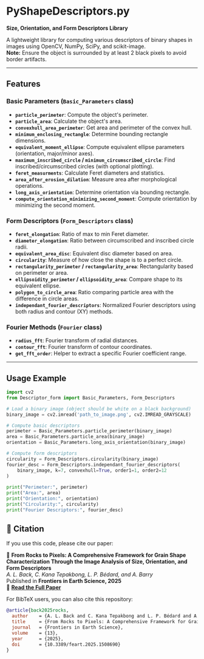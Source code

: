 # PyShapeDescriptors.py

**Size, Orientation, and Form Descriptors Library**

A lightweight library for computing various descriptors of binary shapes in images using OpenCV, NumPy, SciPy, and scikit-image.  
**Note:** Ensure the object is surrounded by at least 2 black pixels to avoid border artifacts.

---

## Features

### Basic Parameters (`Basic_Parameters` class)
- **`particle_perimeter`**: Compute the object's perimeter.
- **`particle_area`**: Calculate the object's area.
- **`convexhull_area_perimeter`**: Get area and perimeter of the convex hull.
- **`minimum_enclosing_rectangle`**: Determine bounding rectangle dimensions.
- **`equivalent_moment_ellipse`**: Compute equivalent ellipse parameters (orientation, major/minor axes).
- **`maximum_inscribed_circle` / `minimum_circumscribed_circle`**: Find inscribed/circumscribed circles (with optional plotting).
- **`feret_measurments`**: Calculate Feret diameters and statistics.
- **`area_after_erosion_dilation`**: Measure area after morphological operations.
- **`long_axis_orientation`**: Determine orientation via bounding rectangle.
- **`compute_orientation_minimizing_second_moment`**: Compute orientation by minimizing the second moment.

### Form Descriptors (`Form_Descriptors` class)
- **`feret_elongation`**: Ratio of max to min Feret diameter.
- **`diameter_elongation`**: Ratio between circumscribed and inscribed circle radii.
- **`equivalent_area_disc`**: Equivalent disc diameter based on area.
- **`circularity`**: Measure of how close the shape is to a perfect circle.
- **`rectangularity_perimeter` / `rectangularity_area`**: Rectangularity based on perimeter or area.
- **`ellipsoidity_perimeter` / `ellipsoidity_area`**: Compare shape to its equivalent ellipse.
- **`polygon_to_circle_area`**: Ratio comparing particle area with the difference in circle areas.
- **`independant_fourier_descriptors`**: Normalized Fourier descriptors using both radius and contour (XY) methods.

### Fourier Methods (`Fourier` class)
- **`radius_fft`**: Fourier transform of radial distances.
- **`contour_fft`**: Fourier transform of contour coordinates.
- **`get_fft_order`**: Helper to extract a specific Fourier coefficient range.

---

## Usage Example

```python
import cv2
from Descriptor_form import Basic_Parameters, Form_Descriptors

# Load a binary image (object should be white on a black background)
binary_image = cv2.imread('path_to_image.png', cv2.IMREAD_GRAYSCALE)

# Compute basic descriptors
perimeter = Basic_Parameters.particle_perimeter(binary_image)
area = Basic_Parameters.particle_area(binary_image)
orientation = Basic_Parameters.long_axis_orientation(binary_image)

# Compute form descriptors
circularity = Form_Descriptors.circularity(binary_image)
fourier_desc = Form_Descriptors.independant_fourier_descriptors(
    binary_image, k=7, convexhull=True, order1=1, order2=12
)
 
print("Perimeter:", perimeter)
print("Area:", area)
print("Orientation:", orientation)
print("Circularity:", circularity)
print("Fourier Descriptors:", fourier_desc)

```
## 📄 Citation

If you use this code, please cite our paper:

📄 **From Rocks to Pixels: A Comprehensive Framework for Grain Shape Characterization Through the Image Analysis of Size, Orientation, and Form Descriptors**  
_A. L. Back, C. Kana Tepakbong, L. P. Bédard, and A. Barry_  
Published in **Frontiers in Earth Science, 2025**  
🔗 **[Read the Full Paper](https://www.frontiersin.org/articles/10.3389/feart.2025.1508690/full)**  

For BibTeX users, you can also cite this repository:

```bibtex
@article{back2025rocks,
  author    = {A. L. Back and C. Kana Tepakbong and L. P. Bédard and A. Barry},
  title     = {From Rocks to Pixels: A Comprehensive Framework for Grain Shape Characterization Through the Image Analysis of Size, Orientation, and Form Descriptors},
  journal   = {Frontiers in Earth Science},
  volume    = {13},
  year      = {2025},
  doi       = {10.3389/feart.2025.1508690}
}

